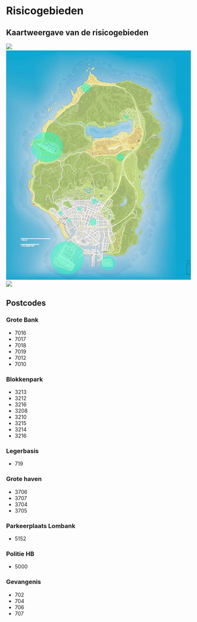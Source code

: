 # Risicogebieden

## Kaartweergave van de risicogebieden

![](image/risico-gebieden/1653819742012.png)![](image/risico/1653919021535.png)![](image/risico/1653820353138.png)

## Postcodes

### Grote Bank

- 7016
- 7017
- 7018
- 7019
- 7012
- 7010

### Blokkenpark

- 3213
- 3212
- 3216
- 3208
- 3210
- 3215
- 3214
- 3216

### Legerbasis

* 719

### Grote haven

* 3706
* 3707
* 3704
* 3705

### Parkeerplaats Lombank

- 5152

### Politie HB

* 5000

### Gevangenis

- 702
- 704
- 706
- 707
